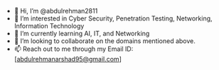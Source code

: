 - 👋 Hi, I’m @abdulrehman2811
- 👀 I’m interested in Cyber Security, Penetration Testing, Networking, Information Technology
- 🌱 I’m currently learning AI, IT, and Networking
- 💞️ I’m looking to collaborate on the domains mentioned above.
- 📫 Reach out to me through my Email ID: [abdulrehmanarshad95@gmail.com]

<!---
abdulrehman2811/abdulrehman2811 is a ✨ special ✨ repository because its `README.md` (this file) appears on your GitHub profile.
You can click the Preview link to take a look at your changes.
--->
